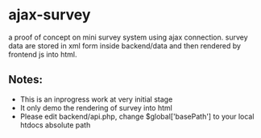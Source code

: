 # ajax-survey
a proof of concept on mini survey system using ajax connection. survey data are stored in xml form inside backend/data and then rendered by frontend js into html.

## Notes:
  - This is an inprogress work at very initial stage
  - It only demo the rendering of survey into html
  - Please edit backend/api.php, change $global['basePath'] to your local htdocs absolute path
